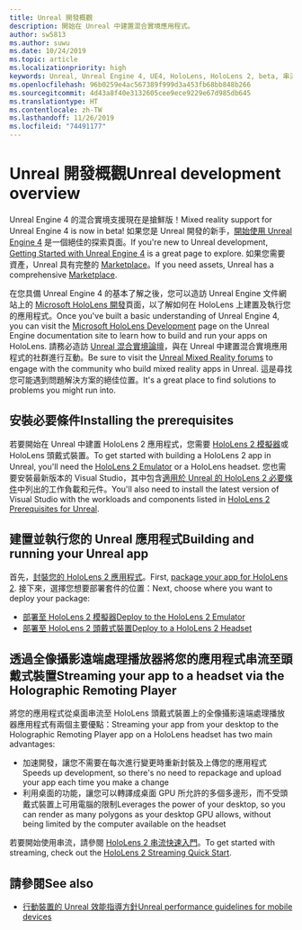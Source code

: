 ```yaml
---
title: Unreal 開發概觀
description: 開始在 Unreal 中建置混合實境應用程式。
author: sw5813
ms.author: suwu
ms.date: 10/24/2019
ms.topic: article
ms.localizationpriority: high
keywords: Unreal, Unreal Engine 4, UE4, HoloLens, HoloLens 2, beta, 串流, 遠端, 混合實境, 開發, 開始使用, 新專案, 模擬器, 文件
ms.openlocfilehash: 96b0259e4ac567389f999d3a453fb68bb848b266
ms.sourcegitcommit: 4d43a8f40e3132605cee9ece9229e67d985db645
ms.translationtype: HT
ms.contentlocale: zh-TW
ms.lasthandoff: 11/26/2019
ms.locfileid: "74491177"
---
```

# <a name="unreal-development-overview"></a><span data-ttu-id="589f7-104">Unreal 開發概觀</span><span class="sxs-lookup"><span data-stu-id="589f7-104">Unreal development overview</span></span>

<span data-ttu-id="589f7-105">Unreal Engine 4 的混合實境支援現在是搶鮮版！</span><span class="sxs-lookup"><span data-stu-id="589f7-105">Mixed reality support for Unreal Engine 4 is now in beta!</span></span> <span data-ttu-id="589f7-106">如果您是 Unreal 開發的新手，<a href="https://docs.unrealengine.com//GettingStarted/index.html" target="_blank">開始使用 Unreal Engine 4</a> 是一個絕佳的探索頁面。</span><span class="sxs-lookup"><span data-stu-id="589f7-106">If you're new to Unreal development, <a href="https://docs.unrealengine.com//GettingStarted/index.html" target="_blank">Getting Started with Unreal Engine 4</a> is a great page to explore.</span></span> <span data-ttu-id="589f7-107">如果您需要資產，Unreal 具有完整的 <a href="https://www.unrealengine.com/marketplace//store" target="_blank">Marketplace</a>。</span><span class="sxs-lookup"><span data-stu-id="589f7-107">If you need assets, Unreal has a comprehensive <a href="https://www.unrealengine.com/marketplace//store" target="_blank">Marketplace</a>.</span></span> 

<span data-ttu-id="589f7-108">在您具備 Unreal Engine 4 的基本了解之後，您可以造訪 Unreal Engine 文件網站上的 <a href="https://docs.unrealengine.com//Platforms/AR/HoloLens2/index.html" target="_blank">Microsoft HoloLens 開發</a>頁面，以了解如何在 HoloLens 上建置及執行您的應用程式。</span><span class="sxs-lookup"><span data-stu-id="589f7-108">Once you've built a basic understanding of Unreal Engine 4, you can visit the <a href="https://docs.unrealengine.com//Platforms/AR/HoloLens2/index.html" target="_blank">Microsoft HoloLens Development</a> page on the Unreal Engine documentation site to learn how to build and run your apps on HoloLens.</span></span> <span data-ttu-id="589f7-109">請務必造訪 <a href="https://forums.unrealengine.com/development-discussion/vr-ar-development" target="_blank">Unreal 混合實境論壇</a>，與在 Unreal 中建置混合實境應用程式的社群進行互動。</span><span class="sxs-lookup"><span data-stu-id="589f7-109">Be sure to visit the <a href="https://forums.unrealengine.com/development-discussion/vr-ar-development" target="_blank">Unreal Mixed Reality forums</a> to engage with the community who build mixed reality apps in Unreal.</span></span> <span data-ttu-id="589f7-110">這是尋找您可能遇到問題解決方案的絕佳位置。</span><span class="sxs-lookup"><span data-stu-id="589f7-110">It's a great place to find solutions to problems you might run into.</span></span>

## <a name="installing-the-prerequisites"></a><span data-ttu-id="589f7-111">安裝必要條件</span><span class="sxs-lookup"><span data-stu-id="589f7-111">Installing the prerequisites</span></span>

<span data-ttu-id="589f7-112">若要開始在 Unreal 中建置 HoloLens 2 應用程式，您需要 [HoloLens 2 模擬器](using-the-hololens-emulator.md)或 HoloLens 頭戴式裝置。</span><span class="sxs-lookup"><span data-stu-id="589f7-112">To get started with building a HoloLens 2 app in Unreal, you'll need the [HoloLens 2 Emulator](using-the-hololens-emulator.md) or a HoloLens headset.</span></span> <span data-ttu-id="589f7-113">您也需要安裝最新版本的 Visual Studio，其中包含<a href="https://docs.unrealengine.com//Platforms/AR/HoloLens2/Prerequisites/index.html" target="_blank">適用於 Unreal 的 HoloLens 2 必要條件</a>中列出的工作負載和元件。</span><span class="sxs-lookup"><span data-stu-id="589f7-113">You'll also need to install the latest version of Visual Studio with the workloads and components listed in <a href="https://docs.unrealengine.com//Platforms/AR/HoloLens2/Prerequisites/index.html" target="_blank">HoloLens 2 Prerequisites for Unreal</a>.</span></span>

## <a name="building-and-running-your-unreal-app"></a><span data-ttu-id="589f7-114">建置並執行您的 Unreal 應用程式</span><span class="sxs-lookup"><span data-stu-id="589f7-114">Building and running your Unreal app</span></span>

<span data-ttu-id="589f7-115">首先，<a href="https://docs.unrealengine.com//Platforms/AR/HoloLens2/HowTo/PackageApp/index.html" target="_blank">封裝您的 HoloLens 2 應用程式</a>。</span><span class="sxs-lookup"><span data-stu-id="589f7-115">First, <a href="https://docs.unrealengine.com//Platforms/AR/HoloLens2/HowTo/PackageApp/index.html" target="_blank">package your app for HoloLens 2</a>.</span></span> <span data-ttu-id="589f7-116">接下來，選擇您想要部署套件的位置：</span><span class="sxs-lookup"><span data-stu-id="589f7-116">Next, choose where you want to deploy your package:</span></span>
* <span data-ttu-id="589f7-117"><a href="https://docs.unrealengine.com//Platforms/AR/HoloLens2/QuickStartEmulator/index.html" target="_blank">部署至 HoloLens 2 模擬器</a></span><span class="sxs-lookup"><span data-stu-id="589f7-117"><a href="https://docs.unrealengine.com//Platforms/AR/HoloLens2/QuickStartEmulator/index.html" target="_blank">Deploy to the HoloLens 2 Emulator</a></span></span>
* <span data-ttu-id="589f7-118"><a href="https://docs.unrealengine.com//Platforms/AR/HoloLens2/QuickStartDevice/index.html" target="_blank">部署至 HoloLens 2 頭戴式裝置</a></span><span class="sxs-lookup"><span data-stu-id="589f7-118"><a href="https://docs.unrealengine.com//Platforms/AR/HoloLens2/QuickStartDevice/index.html" target="_blank">Deploy to a HoloLens 2 Headset</a></span></span>

## <a name="streaming-your-app-to-a-headset-via-the-holographic-remoting-player"></a><span data-ttu-id="589f7-119">透過全像攝影遠端處理播放器將您的應用程式串流至頭戴式裝置</span><span class="sxs-lookup"><span data-stu-id="589f7-119">Streaming your app to a headset via the Holographic Remoting Player</span></span>

<span data-ttu-id="589f7-120">將您的應用程式從桌面串流至 HoloLens 頭戴式裝置上的全像攝影遠端處理播放器應用程式有兩個主要優點：</span><span class="sxs-lookup"><span data-stu-id="589f7-120">Streaming your app from your desktop to the Holographic Remoting Player app on a HoloLens headset has two main advantages:</span></span> 
* <span data-ttu-id="589f7-121">加速開發，讓您不需要在每次進行變更時重新封裝及上傳您的應用程式</span><span class="sxs-lookup"><span data-stu-id="589f7-121">Speeds up development, so there's no need to repackage and upload your app each time you make a change</span></span>
* <span data-ttu-id="589f7-122">利用桌面的功能，讓您可以轉譯成桌面 GPU 所允許的多個多邊形，而不受頭戴式裝置上可用電腦的限制</span><span class="sxs-lookup"><span data-stu-id="589f7-122">Leverages the power of your desktop, so you can render as many polygons as your desktop GPU allows, without being limited by the computer available on the headset</span></span>

<span data-ttu-id="589f7-123">若要開始使用串流，請參閱 <a href="https://docs.unrealengine.com//Platforms/AR/HoloLens2/QuickStartStreaming/index.html" target="_blank">HoloLens 2 串流快速入門</a>[]()。</span><span class="sxs-lookup"><span data-stu-id="589f7-123">To get started with streaming, check out the <a href="https://docs.unrealengine.com//Platforms/AR/HoloLens2/QuickStartStreaming/index.html" target="_blank">HoloLens 2 Streaming Quick Start</a>[]().</span></span>

## <a name="see-also"></a><span data-ttu-id="589f7-124">請參閱</span><span class="sxs-lookup"><span data-stu-id="589f7-124">See also</span></span>
* <span data-ttu-id="589f7-125"><a href="https://docs.unrealengine.com//Platforms/Mobile/Performance/index.html" target="_blank">行動裝置的 Unreal 效能指導方針</a></span><span class="sxs-lookup"><span data-stu-id="589f7-125"><a href="https://docs.unrealengine.com//Platforms/Mobile/Performance/index.html" target="_blank">Unreal performance guidelines for mobile devices</a></span></span>
